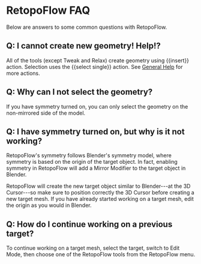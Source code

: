 # RetopoFlow FAQ

Below are answers to some common questions with RetopoFlow.


## Q: I cannot create new geometry!  Help!?

All of the tools (except Tweak and Relax) create geometry using {{insert}} action.
Selection uses the {{select single}} action.
See [General Help](general.md) for more actions.


## Q: Why can I not select the geometry?

If you have symmetry turned on, you can only select the geometry on the non-mirrored side of the model.


## Q: I have symmetry turned on, but why is it not working?

RetopoFlow's symmetry follows Blender's symmetry model, where symmetry is based on the origin of the target object.
In fact, enabling symmetry in RetopoFlow will add a Mirror Modifier to the target object in Blender.

RetopoFlow will create the new target object similar to Blender---at the 3D Cursor---so make sure to position correctly the 3D Cursor before creating a new target mesh.
If you have already started working on a target mesh, edit the origin as you would in Blender.


## Q: How do I continue working on a previous target?

To continue working on a target mesh, select the target, switch to Edit Mode, then choose one of the RetopoFlow tools from the RetopoFlow menu.

